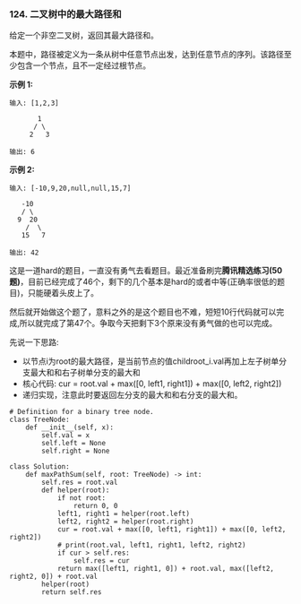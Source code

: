 ### 124. 二叉树中的最大路径和

给定一个非空二叉树，返回其最大路径和。

本题中，路径被定义为一条从树中任意节点出发，达到任意节点的序列。该路径至少包含一个节点，且不一定经过根节点。

**示例 1:**
```
输入: [1,2,3]

       1
      / \
     2   3

输出: 6
```
**示例 2:**
```
输入: [-10,9,20,null,null,15,7]

   -10
   / \
  9  20
    /  \
   15   7

输出: 42
```

这是一道hard的题目，一直没有勇气去看题目。最近准备刷完**腾讯精选练习(50题)**，目前已经完成了46个，剩下的几个基本是hard的或者中等(正确率很低的题目)，只能硬着头皮上了。

然后就开始做这个题了，意料之外的是这个题目也不难，短短10行代码就可以完成,所以就完成了第47个。争取今天把剩下3个原来没有勇气做的也可以完成。

先说一下思路:
+ 以节点i为root的最大路径，是当前节点的值childroot_i.val再加上左子树单分支最大和和右子树单分支的最大和
+ 核心代码: cur = root.val + max([0, left1, right1]) + max([0, left2, right2])
+ 递归实现，注意此时要返回左分支的最大和和右分支的最大和。 

```
# Definition for a binary tree node.
class TreeNode:
    def __init__(self, x):
        self.val = x
        self.left = None
        self.right = None

class Solution:
    def maxPathSum(self, root: TreeNode) -> int:
        self.res = root.val
        def helper(root):
            if not root:
                return 0, 0
            left1, right1 = helper(root.left)
            left2, right2 = helper(root.right)
            cur = root.val + max([0, left1, right1]) + max([0, left2, right2])
            # print(root.val, left1, right1, left2, right2)
            if cur > self.res:
                self.res = cur
            return max([left1, right1, 0]) + root.val, max([left2, right2, 0]) + root.val
        helper(root)
        return self.res
```
